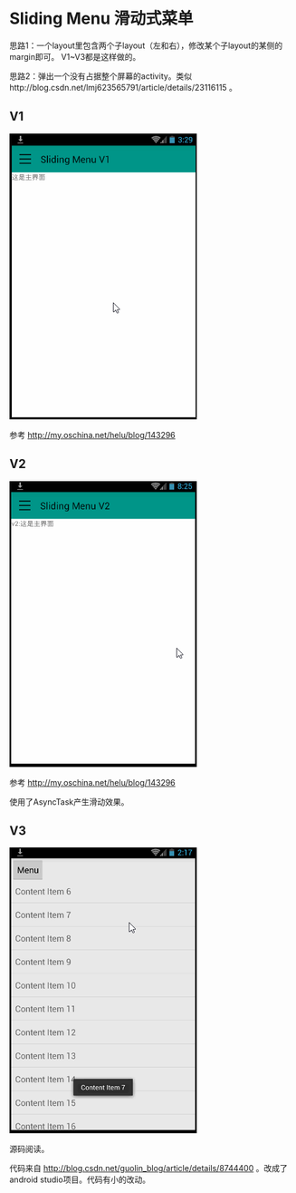 # Sliding Menu 滑动式菜单

思路1：一个layout里包含两个子layout（左和右），修改某个子layout的某侧的margin即可。 V1~V3都是这样做的。

思路2：弹出一个没有占据整个屏幕的activity。类似http://blog.csdn.net/lmj623565791/article/details/23116115 。

## V1
![](./demo-v1.gif)

参考 http://my.oschina.net/helu/blog/143296


## V2
![](./demo-v2.gif)


参考 http://my.oschina.net/helu/blog/143296

使用了AsyncTask产生滑动效果。


## V3
![](./demo-v3.gif)

源码阅读。

代码来自 http://blog.csdn.net/guolin_blog/article/details/8744400 。改成了android studio项目。代码有小的改动。